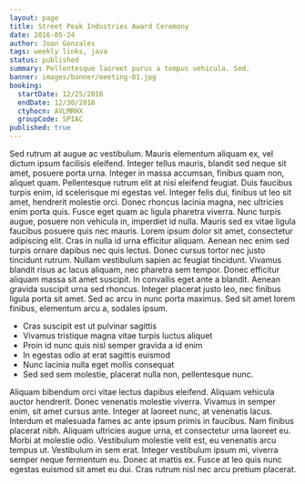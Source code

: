 ```yaml
---
layout: page
title: Street Peak Industries Award Ceremony
date: 2016-05-24
author: Joan Gonzales
tags: weekly links, java
status: published
summary: Pellentesque laoreet purus a tempus vehicula. Sed.
banner: images/banner/meeting-01.jpg
booking:
  startDate: 12/25/2016
  endDate: 12/30/2016
  ctyhocn: AVLMRHX
  groupCode: SPIAC
published: true
---
```

Sed rutrum at augue ac vestibulum. Mauris elementum aliquam ex, vel dictum ipsum facilisis eleifend. Integer tellus mauris, blandit sed neque sit amet, posuere porta urna. Integer in massa accumsan, finibus quam non, aliquet quam. Pellentesque rutrum elit at nisi eleifend feugiat. Duis faucibus turpis enim, id scelerisque mi egestas vel. Integer felis dui, finibus ut leo sit amet, hendrerit molestie orci. Donec rhoncus lacinia magna, nec ultricies enim porta quis. Fusce eget quam ac ligula pharetra viverra. Nunc turpis augue, posuere non vehicula in, imperdiet id nulla.
Mauris sed ex vitae ligula faucibus posuere quis nec mauris. Lorem ipsum dolor sit amet, consectetur adipiscing elit. Cras in nulla id urna efficitur aliquam. Aenean nec enim sed turpis ornare dapibus nec quis lectus. Donec cursus tortor nec justo tincidunt rutrum. Nullam vestibulum sapien ac feugiat tincidunt. Vivamus blandit risus ac lacus aliquam, nec pharetra sem tempor. Donec efficitur aliquam massa sit amet suscipit. In convallis eget ante a blandit. Aenean gravida suscipit urna sed rhoncus. Integer placerat justo leo, nec finibus ligula porta sit amet. Sed ac arcu in nunc porta maximus. Sed sit amet lorem finibus, elementum arcu a, sodales ipsum.

* Cras suscipit est ut pulvinar sagittis
* Vivamus tristique magna vitae turpis luctus aliquet
* Proin id nunc quis nisl semper gravida a id enim
* In egestas odio at erat sagittis euismod
* Nunc lacinia nulla eget mollis consequat
* Sed sed sem molestie, placerat nulla non, pellentesque nunc.

Aliquam bibendum orci vitae lectus dapibus eleifend. Aliquam vehicula auctor hendrerit. Donec venenatis molestie viverra. Vivamus in semper enim, sit amet cursus ante. Integer at laoreet nunc, at venenatis lacus. Interdum et malesuada fames ac ante ipsum primis in faucibus. Nam finibus placerat nibh. Aliquam ultricies augue urna, et consectetur urna laoreet eu. Morbi at molestie odio. Vestibulum molestie velit est, eu venenatis arcu tempus ut. Vestibulum in sem erat. Integer vestibulum ipsum mi, viverra semper neque fermentum eu. Donec at mattis ex. Fusce at leo quis nunc egestas euismod sit amet eu dui. Cras rutrum nisl nec arcu pretium placerat.
